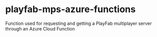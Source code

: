 # playfab-mps-azure-functions
Function used for requesting and getting a PlayFab multiplayer server through an Azure Cloud Function
